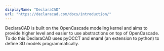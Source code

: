 ```yaml
---
displayName: "DeclaraCAD"
url: "https://declaracad.com/docs/introduction/"
---
```


DeclaraCAD is built on the OpenCascade modeling kernel and aims to provide higher level and easier to use abstractions on top of OpenCascade. To do this DeclaraCAD uses pyOCCT and enaml (an extension to python) to define 3D models programmatically.